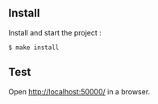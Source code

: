 ## Install

Install and start the project :
```
$ make install
```
    
## Test    
Open <http://localhost:50000/> in a browser.